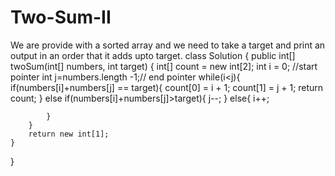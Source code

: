 # Two-Sum-II
We are provide with a sorted array and we need to take a target and print an output in an order that it adds upto target.
class Solution {
    public int[] twoSum(int[] numbers, int target) {
        int[] count = new int[2];
        int i = 0; //start pointer
        int j=numbers.length -1;// end pointer
        while(i<j){
            if(numbers[i]+numbers[j] == target){
                count[0] = i + 1;
                count[1] = j + 1;
                return count;
            }
            else if(numbers[i]+numbers[j]>target){
                j--;
            }
            else{
                i++;
                    
            }
        }
        return new int[1];
    }
}
